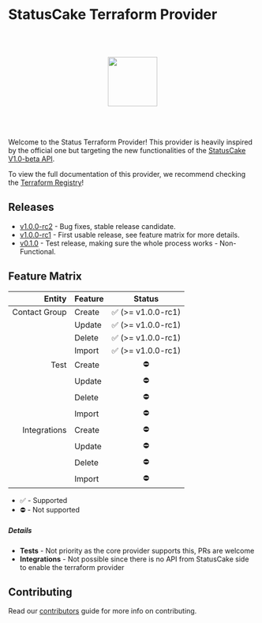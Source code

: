 StatusCake Terraform Provider
==================
<p align="center" style="display: flex;justify-content: center; align-items: center; height: 200px;">
    <img src="https://cdn.rawgit.com/hashicorp/terraform-website/master/content/source/assets/images/logo-hashicorp.svg" height="100px">
</p>

Welcome to the Status Terraform Provider! This provider is heavily inspired by the official one but targeting the new functionalities of the [StatusCake V1.0-beta API](https://www.statuscake.com/api/v1/).

To view the full documentation of this provider, we recommend checking the [Terraform Registry](https://registry.terraform.io/providers/marceloboeira/statuscake/latest)!


Releases
---------

* [v1.0.0-rc2](https://github.com/marceloboeira/terraform-provider-statuscake/releases/tag/v1.0.0-rc2) - Bug fixes, stable release candidate.
* [v1.0.0-rc1](https://github.com/marceloboeira/terraform-provider-statuscake/releases/tag/v1.0.0-rc1) - First usable release, see feature matrix for more details.
* [v0.1.0](https://github.com/marceloboeira/terraform-provider-statuscake/releases/tag/v0.1.0) - Test release, making sure the whole process works - Non-Functional.

Feature Matrix
-------------

|        Entity | Feature | Status               |
|--------------:|---------|:--------------------:|
| Contact Group | Create  |  ✅ (>= v1.0.0-rc1)  |
|               | Update  |  ✅ (>= v1.0.0-rc1)  |
|               | Delete  |  ✅ (>= v1.0.0-rc1)  |
|               | Import  |  ✅ (>= v1.0.0-rc1)  |
| Test          | Create  |  ⛔️                  |
|               | Update  |  ⛔️                  |
|               | Delete  |  ⛔️                  |
|               | Import  |  ⛔️                  |
| Integrations  | Create  |  ⛔️                  |
|               | Update  |  ⛔️                  |
|               | Delete  |  ⛔️                  |
|               | Import  |  ⛔️                  |

* ✅ - Supported
* ⛔️ - Not supported

##### Details

* **Tests** - Not priority as the core provider supports this, PRs are welcome
* **Integrations** - Not possible since there is no API from StatusCake side to enable the terraform provider

Contributing
------------

Read our [contributors](https://github.com/marceloboeira/terraform-provider-statuscake/docs/CONTRIBUTING.md) guide for more info on contributing.
